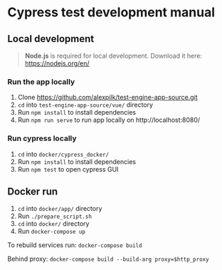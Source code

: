 # Cypress test development manual

## Local development

> **Node.js** is required for local development. Download it here: https://nodejs.org/en/

### Run the app locally
1. Clone https://github.com/alexpilk/test-engine-app-source.git
2. `cd` into `test-engine-app-source/vue/` directory
3. Run `npm install` to install dependencies
4. Run `npm run serve` to run app locally on http://localhost:8080/

### Run cypress locally
1. `cd` into `docker/cypress_docker/`
2. Run `npm install` to install dependencies
3. Run `npm test` to open cypress GUI

## Docker run
1. `cd` into `docker/app/` directory
2. Run `./prepare_script.sh`
3. `cd` into `docker/` directory
4. Run `docker-compose up`

To rebuild services run:
`docker-compose build`

Behind proxy:
`docker-compose build --build-arg proxy=$http_proxy`
